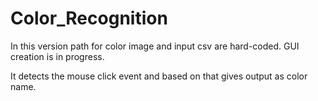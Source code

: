 # Color_Recognition

In this version path for color image and input csv are hard-coded. GUI creation is in progress.

It detects the mouse click event and based on that gives output as color name.
